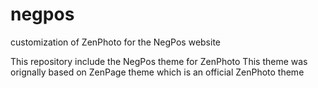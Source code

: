 # negpos
customization of ZenPhoto for the NegPos website

This repository include the NegPos theme for ZenPhoto
This theme was orignally based on ZenPage theme
which is an official ZenPhoto theme